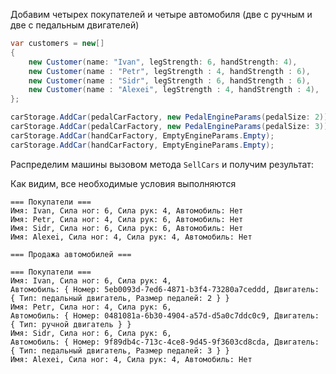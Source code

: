 Добавим четырех покупателей и четыре автомобиля (две с ручным и две с педальным двигателей)

```csharp
var customers = new[]
{
    new Customer(name: "Ivan", legStrength: 6, handStrength: 4),
    new Customer(name : "Petr", legStrength : 4, handStrength : 6),
    new Customer(name : "Sidr", legStrength : 6, handStrength : 6),
    new Customer(name : "Alexei", legStrength : 4, handStrength : 4),
};
```

```csharp
carStorage.AddCar(pedalCarFactory, new PedalEngineParams(pedalSize: 2));
carStorage.AddCar(pedalCarFactory, new PedalEngineParams(pedalSize: 3));
carStorage.AddCar(handCarFactory, EmptyEngineParams.Empty);
carStorage.AddCar(handCarFactory, EmptyEngineParams.Empty);
```

Распределим машины вызовом метода `SellCars` и получим результат:

Как видим, все необходимые условия выполняются


```
=== Покупатели ===
Имя: Ivan, Сила ног: 6, Сила рук: 4, Автомобиль: Нет
Имя: Petr, Сила ног: 4, Сила рук: 6, Автомобиль: Нет
Имя: Sidr, Сила ног: 6, Сила рук: 6, Автомобиль: Нет
Имя: Alexei, Сила ног: 4, Сила рук: 4, Автомобиль: Нет

=== Продажа автомобилей ===

=== Покупатели ===
Имя: Ivan, Сила ног: 6, Сила рук: 4,
Автомобиль: { Номер: 5eb0093d-7ed6-4871-b3f4-73280a7ceddd, Двигатель: { Тип: педальный двигатель, Размер педалей: 2 } }
Имя: Petr, Сила ног: 4, Сила рук: 6,
Автомобиль: { Номер: 0481081a-6b30-4904-a57d-d5a0c7ddc0c9, Двигатель: { Тип: ручной двигатель } }
Имя: Sidr, Сила ног: 6, Сила рук: 6,
Автомобиль: { Номер: 9f89db4c-713c-4ce8-9d45-9f3603cd8cda, Двигатель: { Тип: педальный двигатель, Размер педалей: 3 } }
Имя: Alexei, Сила ног: 4, Сила рук: 4, Автомобиль: Нет
```
